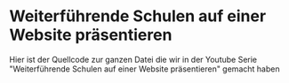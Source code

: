# Weiterführende Schulen auf einer Website präsentieren
Hier ist der Quellcode zur ganzen Datei die wir in der Youtube Serie "Weiterführende Schulen auf einer Website präsentieren" gemacht haben
